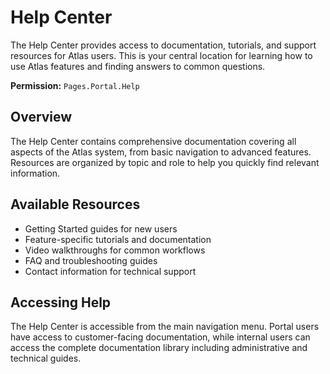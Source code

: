 # Help Center

The Help Center provides access to documentation, tutorials, and support resources for Atlas users. This is your central location for learning how to use Atlas features and finding answers to common questions.

**Permission:** `Pages.Portal.Help`

## Overview

The Help Center contains comprehensive documentation covering all aspects of the Atlas system, from basic navigation to advanced features. Resources are organized by topic and role to help you quickly find relevant information.

## Available Resources

* Getting Started guides for new users
* Feature-specific tutorials and documentation
* Video walkthroughs for common workflows
* FAQ and troubleshooting guides
* Contact information for technical support

## Accessing Help

The Help Center is accessible from the main navigation menu. Portal users have access to customer-facing documentation, while internal users can access the complete documentation library including administrative and technical guides.

